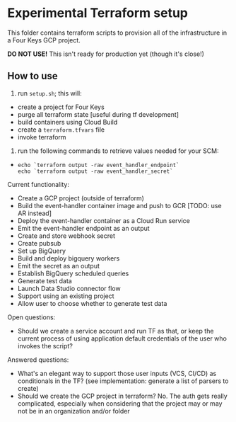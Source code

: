 # Experimental Terraform setup

This folder contains terraform scripts to provision all of the infrastructure in a Four Keys GCP project. 

**DO NOT USE!** This isn't ready for production yet (though it's close!)

## How to use
1. run `setup.sh`; this will:
  * create a project for Four Keys
  * purge all terraform state [useful during tf development]
  * build containers using Cloud Build
  * create a `terraform.tfvars` file
  * invoke terraform
1. run the following commands to retrieve values needed for your SCM:
  * ```
    echo `terraform output -raw event_handler_endpoint`
    echo `terraform output -raw event_handler_secret`
    ```


Current functionality:
- Create a GCP project (outside of terraform)
- Build the event-handler container image and push to GCR [TODO: use AR instead]
- Deploy the event-handler container as a Cloud Run service
- Emit the event-handler endpoint as an output
- Create and store webhook secret
- Create pubsub
- Set up BigQuery
- Build and deploy bigquery workers
- Emit the secret as an output
- Establish BigQuery scheduled queries
- Generate test data
- Launch Data Studio connector flow
- Support using an existing project
- Allow user to choose whether to generate test data

Open questions:
- Should we create a service account and run TF as that, or keep the current process of using application default credentials of the user who invokes the script?

Answered questions:
- What's an elegant way to support those user inputs (VCS, CI/CD) as conditionals in the TF? (see implementation: generate a list of parsers to create)
- Should we create the GCP project in terraform? No. The auth gets really complicated, especially when considering that the project may or may not be in an organization and/or folder